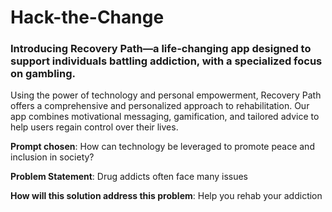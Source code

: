 # Hack-the-Change
### Introducing Recovery Path—a life-changing app designed to support individuals battling addiction, with a specialized focus on gambling.

Using the power of technology and personal empowerment, Recovery Path offers a comprehensive and personalized approach to rehabilitation. Our app combines motivational messaging, gamification, and tailored advice to help users regain control over their lives.

**Prompt chosen**: How can technology be leveraged to promote peace and inclusion in society?

**Problem Statement**: Drug addicts often face many issues 

**How will this solution address this problem**: Help you rehab your addiction
